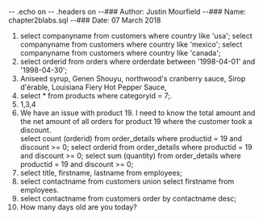 -- .echo on
-- .headers on
--### Author: Justin Mourfield
--### Name: chapter2blabs.sql
--### Date: 07 March 2018
1. select companyname from customers where country like 'usa';
select companyname from customers where country like 'mexico';
select companyname from customers where country like 'canada';
2. select orderid from orders where orderdate between '1998-04-01' and '1998-04-30';
3. Aniseed syrup, Genen Shouyu, northwood's cranberry sauce, Sirop d'érable, 
Louisiana Fiery Hot Pepper Sauce, 
4. select * from products where categoryid = 7;.
5. 1,3,4
6. We have an issue with product 19. I need to know the total amount and the net amount of all orders
for product 19 where the customer took a discount.  
select count (orderid) from order_details where productid = 19 and discount >= 0;
select orderid from order_details where productid = 19 and discount >= 0;
select sum (quantity) from order_details where productid = 19 and discount >= 0;
7. select title, firstname, lastname from employees;
8.  select contactname from customers union select firstname from employees.
9. select contactname from customers order by contactname desc;
10. How many days old are you today?